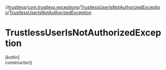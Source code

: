 //[trustless](../../../index.md)/[com.trustless.exceptions](../index.md)/[TrustlessUserIsNotAuthorizedException](index.md)/[TrustlessUserIsNotAuthorizedException](-trustless-user-is-not-authorized-exception.md)

# TrustlessUserIsNotAuthorizedException

[kotlin]\
constructor()
